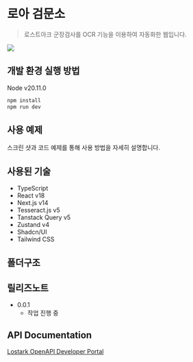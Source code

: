 # 로아 검문소
> 로스트아크 군장검사를 OCR 기능을 이용하여 자동화한 웹입니다.


![](../header.png)

## 개발 환경 실행 방법
Node v20.11.0
```sh
npm install
npm run dev
```

## 사용 예제

스크린 샷과 코드 예제를 통해 사용 방법을 자세히 설명합니다.

## 사용된 기술
* TypeScript
* React v18
* Next.js v14
* Tesseract.js v5
* Tanstack Query v5
* Zustand v4
* Shadcn/UI
* Tailwind CSS

## 폴더구조

## 릴리즈노트
* 0.0.1
    * 작업 진행 중

## API Documentation
[Lostark OpenAPI Developer Portal](https://developer-lostark.game.onstove.com/getting-started)
